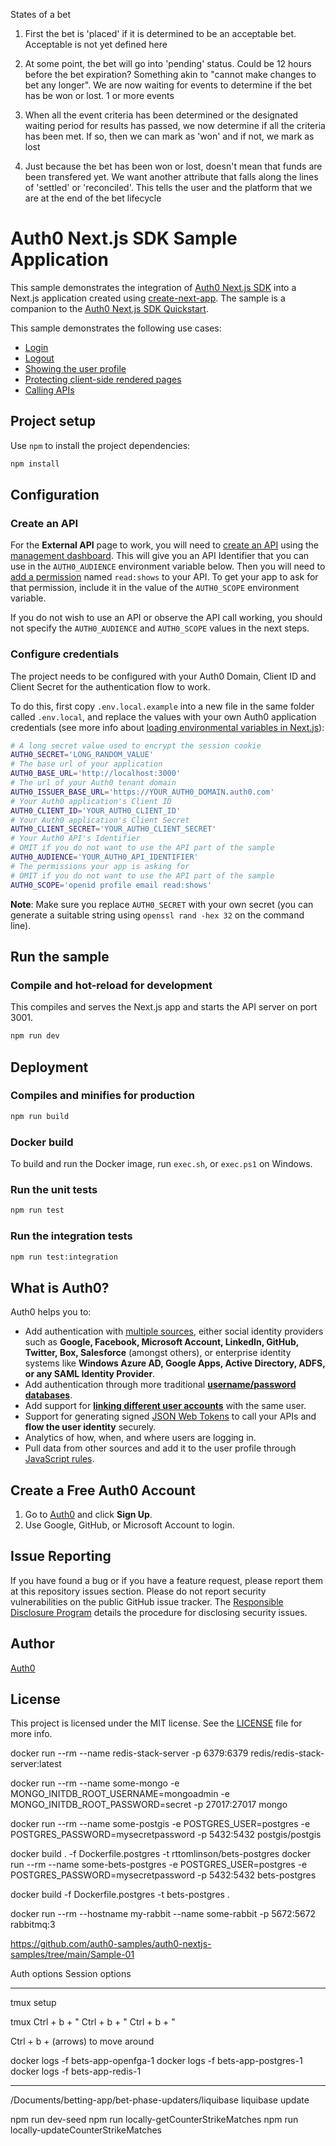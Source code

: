 States of a bet

1. First the bet is 'placed' if it is determined to be an acceptable bet. Acceptable is not yet defined here

2. At some point, the bet will go into 'pending' status. Could be 12 hours before the bet expiration?
   Something akin to "cannot make changes to bet any longer". We are now waiting for events to determine if the bet has be won or lost. 1 or more events

3. When all the event criteria has been determined or the designated waiting period for results has passed, we now determine if
   all the criteria has been met. If so, then we can mark as 'won' and if not, we mark as lost

4. Just because the bet has been won or lost, doesn't mean that funds are been transfered yet. We want another attribute that
   falls along the lines of 'settled' or 'reconciled'. This tells the user and the platform that we are at the end of the bet lifecycle

# Auth0 Next.js SDK Sample Application

This sample demonstrates the integration of [Auth0 Next.js SDK](https://github.com/auth0/nextjs-auth0) into a Next.js application created using [create-next-app](https://nextjs.org/docs/api-reference/create-next-app). The sample is a companion to the [Auth0 Next.js SDK Quickstart](https://auth0.com/docs/quickstart/webapp/nextjs).

This sample demonstrates the following use cases:

- [Login](https://github.com/auth0-samples/auth0-nextjs-samples/blob/main/Sample-01/components/NavBar.jsx#L61-L67)
- [Logout](https://github.com/auth0-samples/auth0-nextjs-samples/blob/main/Sample-01/components/NavBar.jsx#L93-L95)
- [Showing the user profile](https://github.com/auth0-samples/auth0-nextjs-samples/blob/main/Sample-01/pages/profile.jsx)
- [Protecting client-side rendered pages](https://github.com/auth0-samples/auth0-nextjs-samples/blob/main/Sample-01/pages/profile.jsx#L43-L46)
- [Calling APIs](https://github.com/auth0-samples/auth0-nextjs-samples/blob/main/Sample-01/pages/external.jsx)

## Project setup

Use `npm` to install the project dependencies:

```bash
npm install
```

## Configuration

### Create an API

For the **External API** page to work, you will need to [create an API](https://auth0.com/docs/authorization/apis) using the [management dashboard](https://manage.auth0.com/#/apis). This will give you an API Identifier that you can use in the `AUTH0_AUDIENCE` environment variable below. Then you will need to [add a permission](https://auth0.com/docs/get-started/dashboard/add-api-permissions) named `read:shows` to your API. To get your app to ask for that permission, include it in the value of the `AUTH0_SCOPE` environment variable.

If you do not wish to use an API or observe the API call working, you should not specify the `AUTH0_AUDIENCE` and `AUTH0_SCOPE` values in the next steps.

### Configure credentials

The project needs to be configured with your Auth0 Domain, Client ID and Client Secret for the authentication flow to work.

To do this, first copy `.env.local.example` into a new file in the same folder called `.env.local`, and replace the values with your own Auth0 application credentials (see more info about [loading environmental variables in Next.js](https://nextjs.org/docs/basic-features/environment-variables)):

```sh
# A long secret value used to encrypt the session cookie
AUTH0_SECRET='LONG_RANDOM_VALUE'
# The base url of your application
AUTH0_BASE_URL='http://localhost:3000'
# The url of your Auth0 tenant domain
AUTH0_ISSUER_BASE_URL='https://YOUR_AUTH0_DOMAIN.auth0.com'
# Your Auth0 application's Client ID
AUTH0_CLIENT_ID='YOUR_AUTH0_CLIENT_ID'
# Your Auth0 application's Client Secret
AUTH0_CLIENT_SECRET='YOUR_AUTH0_CLIENT_SECRET'
# Your Auth0 API's Identifier
# OMIT if you do not want to use the API part of the sample
AUTH0_AUDIENCE='YOUR_AUTH0_API_IDENTIFIER'
# The permissions your app is asking for
# OMIT if you do not want to use the API part of the sample
AUTH0_SCOPE='openid profile email read:shows'
```

**Note**: Make sure you replace `AUTH0_SECRET` with your own secret (you can generate a suitable string using `openssl rand -hex 32` on the command line).

## Run the sample

### Compile and hot-reload for development

This compiles and serves the Next.js app and starts the API server on port 3001.

```bash
npm run dev
```

## Deployment

### Compiles and minifies for production

```bash
npm run build
```

### Docker build

To build and run the Docker image, run `exec.sh`, or `exec.ps1` on Windows.

### Run the unit tests

```bash
npm run test
```

### Run the integration tests

```bash
npm run test:integration
```

## What is Auth0?

Auth0 helps you to:

- Add authentication with [multiple sources](https://auth0.com/docs/identityproviders), either social identity providers such as **Google, Facebook, Microsoft Account, LinkedIn, GitHub, Twitter, Box, Salesforce** (amongst others), or enterprise identity systems like **Windows Azure AD, Google Apps, Active Directory, ADFS, or any SAML Identity Provider**.
- Add authentication through more traditional **[username/password databases](https://auth0.com/docs/connections/database/custom-db)**.
- Add support for **[linking different user accounts](https://auth0.com/docs/users/user-account-linking)** with the same user.
- Support for generating signed [JSON Web Tokens](https://auth0.com/docs/tokens/json-web-tokens) to call your APIs and **flow the user identity** securely.
- Analytics of how, when, and where users are logging in.
- Pull data from other sources and add it to the user profile through [JavaScript rules](https://auth0.com/docs/rules).

## Create a Free Auth0 Account

1. Go to [Auth0](https://auth0.com) and click **Sign Up**.
2. Use Google, GitHub, or Microsoft Account to login.

## Issue Reporting

If you have found a bug or if you have a feature request, please report them at this repository issues section. Please do not report security vulnerabilities on the public GitHub issue tracker. The [Responsible Disclosure Program](https://auth0.com/responsible-disclosure-policy) details the procedure for disclosing security issues.

## Author

[Auth0](https://auth0.com)

## License

This project is licensed under the MIT license. See the [LICENSE](./LICENSE) file for more info.

docker run --rm --name redis-stack-server -p 6379:6379 redis/redis-stack-server:latest

docker run --rm --name some-mongo -e MONGO_INITDB_ROOT_USERNAME=mongoadmin -e MONGO_INITDB_ROOT_PASSWORD=secret -p 27017:27017 mongo

docker run --rm --name some-postgis -e POSTGRES_USER=postgres -e POSTGRES_PASSWORD=mysecretpassword -p 5432:5432 postgis/postgis

docker build . -f Dockerfile.postgres -t rttomlinson/bets-postgres
docker run --rm --name some-bets-postgres -e POSTGRES_USER=postgres -e POSTGRES_PASSWORD=mysecretpassword -p 5432:5432 bets-postgres

docker build -f Dockerfile.postgres -t bets-postgres .

docker run --rm --hostname my-rabbit --name some-rabbit -p 5672:5672 rabbitmq:3

https://github.com/auth0-samples/auth0-nextjs-samples/tree/main/Sample-01

Auth options
Session options

---

tmux setup

tmux
Ctrl + b + "
Ctrl + b + "
Ctrl + b + "

Ctrl + b + (arrows) to move around

docker logs -f bets-app-openfga-1
docker logs -f bets-app-postgres-1
docker logs -f bets-app-redis-1

---

/Documents/betting-app/bet-phase-updaters/liquibase
liquibase update

npm run dev-seed
npm run locally-getCounterStrikeMatches
npm run locally-updateCounterStrikeMatches
